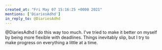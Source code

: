 ```yaml
---
created_at: "Fri May 07 15:16:25 +0000 2021"
mentions: ['DiariesAdhd']
in_reply_to: @DiariesAdhd
---
```


@DiariesAdhd I do this way too much. I've tried to make it better on myself by being more flexible with deadlines. Things inevitably slip, but I try to make progress on everything a little at a time.
